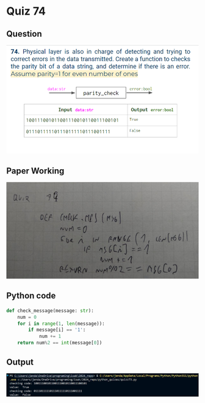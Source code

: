 # Quiz 74
## Question
![Question](/slides/74.png)

## Paper Working
![Working](/working/74.png)

## Python code
```python
def check_message(message: str):
    num = 0
    for i in range(1, len(message)):
        if message[i] == '1':
            num += 1
    return num%2 == int(message[0])
```
## Output
![](/output/74.png)